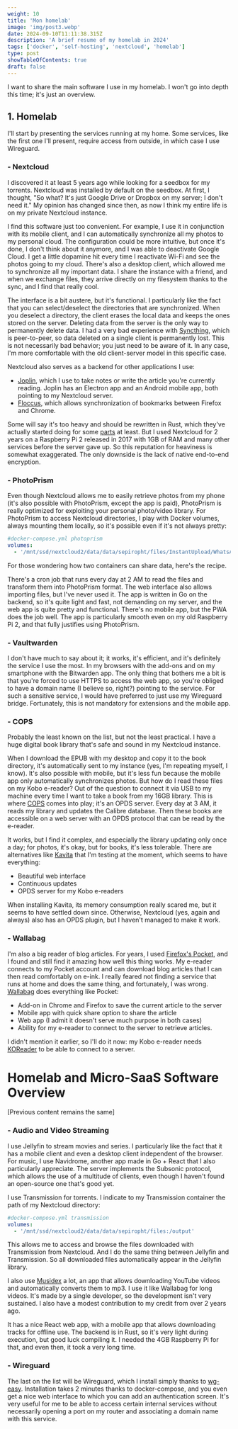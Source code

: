 ```yaml
---
weight: 10
title: 'Mon homelab'
image: 'img/post3.webp'
date: 2024-09-10T11:11:38.315Z
description: 'A brief resume of my homelab in 2024'
tags: ['docker', 'self-hosting', 'nextcloud', 'homelab']
type: post
showTableOfContents: true
draft: false
---
```


I want to share the main software I use in my homelab. I won't go into depth this time; it's just an overview.

## 1. Homelab

I'll start by presenting the services running at my home. Some services, like the first one I'll present, require access from outside, in which case I use Wireguard.

### - Nextcloud

I discovered it at least 5 years ago while looking for a seedbox for my torrents. Nextcloud was installed by default on the seedbox. At first, I thought, "So what? It's just Google Drive or Dropbox on my server; I don't need it."
My opinion has changed since then, as now I think my entire life is on my private Nextcloud instance.

I find this software just too convenient. For example, I use it in conjunction with its mobile client, and I can automatically synchronize all my photos to my personal cloud. The configuration could be more intuitive, but once it's done, I don't think about it anymore, and I was able to deactivate Google Cloud. I get a little dopamine hit every time I reactivate Wi-Fi and see the photos going to my cloud.
There's also a desktop client, which allowed me to synchronize all my important data. I share the instance with a friend, and when we exchange files, they arrive directly on my filesystem thanks to the sync, and I find that really cool.

The interface is a bit austere, but it's functional. I particularly like the fact that you can select/deselect the directories that are synchronized. When you deselect a directory, the client erases the local data and keeps the ones stored on the server. Deleting data from the server is the only way to permanently delete data. I had a very bad experience with [Syncthing](https://syncthing.net/), which is peer-to-peer, so data deleted on a single client is permanently lost. This is not necessarily bad behavior; you just need to be aware of it. In any case, I'm more comfortable with the old client-server model in this specific case.

Nextcloud also serves as a backend for other applications I use:

- [Joplin](https://joplinapp.org/), which I use to take notes or write the article you're currently reading. Joplin has an Electron app and an Android mobile app, both pointing to my Nextcloud server.
- [Floccus](https://floccus.org/), which allows synchronization of bookmarks between Firefox and Chrome.

Some will say it's too heavy and should be rewritten in Rust, which they've actually started doing for some [parts](https://github.com/nextcloud/notify_push) at least. But I used Nextcloud for 2 years on a Raspberry Pi 2 released in 2017 with 1GB of RAM and many other services before the server gave up. So this reputation for heaviness is somewhat exaggerated. The only downside is the lack of native end-to-end encryption.

### - PhotoPrism

Even though Nextcloud allows me to easily retrieve photos from my phone (it's also possible with PhotoPrism, except the app is paid), PhotoPrism is really optimized for exploiting your personal photo/video library.
For PhotoPrism to access Nextcloud directories, I play with Docker volumes, always mounting them locally, so it's possible even if it's not always pretty:

```yaml
#docker-compose.yml photoprism
volumes:
  - '/mnt/ssd/nextcloud2/data/data/sepiropht/files/InstantUpload/WhatsApp Images:/photoprism/originals/images'
```

For those wondering how two containers can share data, here's the recipe.

There's a cron job that runs every day at 2 AM to read the files and transform them into PhotoPrism format. The web interface also allows importing files, but I've never used it.
The app is written in Go on the backend, so it's quite light and fast, not demanding on my server, and the web app is quite pretty and functional. There's no mobile app, but the PWA does the job well. The app is particularly smooth even on my old Raspberry Pi 2, and that fully justifies using PhotoPrism.

### - Vaultwarden

I don't have much to say about it; it works, it's efficient, and it's definitely the service I use the most. In my browsers with the add-ons and on my smartphone with the Bitwarden app. The only thing that bothers me a bit is that you're forced to use HTTPS to access the web app, so you're obliged to have a domain name (I believe so, right?) pointing to the service. For such a sensitive service, I would have preferred to just use my Wireguard bridge. Fortunately, this is not mandatory for extensions and the mobile app.

### - COPS

Probably the least known on the list, but not the least practical. I have a huge digital book library that's safe and sound in my Nextcloud instance.

When I download the EPUB with my desktop and copy it to the book directory, it's automatically sent to my instance (yes, I'm repeating myself, I know). It's also possible with mobile, but it's less fun because the mobile app only automatically synchronizes photos.
But how do I read these files on my Kobo e-reader? Out of the question to connect it via USB to my machine every time I want to take a book from my 16GB library. This is where [COPS](https://github.com/seblucas/cops) comes into play; it's an OPDS server. Every day at 3 AM, it reads my library and updates the Calibre database. Then these books are accessible on a web server with an OPDS protocol that can be read by the e-reader.

It works, but I find it complex, and especially the library updating only once a day; for photos, it's okay, but for books, it's less tolerable. There are alternatives like [Kavita](https://www.kavitareader.com/) that I'm testing at the moment, which seems to have everything:

- Beautiful web interface
- Continuous updates
- OPDS server for my Kobo e-readers

When installing Kavita, its memory consumption really scared me, but it seems to have settled down since.
Otherwise, Nextcloud (yes, again and always) also has an OPDS plugin, but I haven't managed to make it work.

### - Wallabag

I'm also a big reader of blog articles. For years, I used [Firefox's Pocket](https://support.mozilla.org/en-US/kb/save-web-pages-later-pocket-firefox), and I found and still find it amazing how well this thing works. My e-reader connects to my Pocket account and can download blog articles that I can then read comfortably on e-ink. I really feared not finding a service that runs at home and does the same thing, and fortunately, I was wrong. [Wallabag](https://github.com/wallabag/wallabag) does everything like Pocket:

- Add-on in Chrome and Firefox to save the current article to the server
- Mobile app with quick share option to share the article
- Web app (I admit it doesn't serve much purpose in both cases)
- Ability for my e-reader to connect to the server to retrieve articles.

I didn't mention it earlier, so I'll do it now: my Kobo e-reader needs [KOReader](https://koreader.rocks/) to be able to connect to a server.

# Homelab and Micro-SaaS Software Overview

[Previous content remains the same]

### - Audio and Video Streaming

I use Jellyfin to stream movies and series. I particularly like the fact that it has a mobile client and even a desktop client independent of the browser. For music, I use Navidrome, another app made in Go + React that I also particularly appreciate. The server implements the Subsonic protocol, which allows the use of a multitude of clients, even though I haven't found an open-source one that's good yet.

I use Transmission for torrents. I indicate to my Transmission container the path of my Nextcloud directory:

```yaml
#docker-compose.yml transmission
volumes:
  - '/mnt/ssd/nextcloud2/data/data/sepiropht/files:/output'
```

This allows me to access and browse the files downloaded with Transmission from Nextcloud. And I do the same thing between Jellyfin and Transmission. So all downloaded files automatically appear in the Jellyfin library.

I also use [Musidex](https://github.com/Uriopass/Musidex) a lot, an app that allows downloading YouTube videos and automatically converts them to mp3. I use it like Wallabag for long videos. It's made by a single developer, so the development isn't very sustained. I also have a modest contribution to my credit from over 2 years ago.

It has a nice React web app, with a mobile app that allows downloading tracks for offline use. The backend is in Rust, so it's very light during execution, but good luck compiling it. I needed the 4GB Raspberry Pi for that, and even then, it took a very long time.

### - Wireguard

The last on the list will be Wireguard, which I install simply thanks to [wg-easy](https://github.com/wg-easy/wg-easy). Installation takes 2 minutes thanks to docker-compose, and you even get a nice web interface to which you can add an authentication screen.
It's very useful for me to be able to access certain internal services without necessarily opening a port on my router and associating a domain name with this service.
